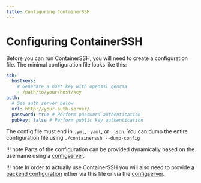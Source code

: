 ```yaml
---
title: Configuring ContainerSSH
---
```


<h1>Configuring ContainerSSH</h1>

Before you can run ContainerSSH, you will need to create a configuration file. The minimal configuration file looks like this:

```yaml
ssh:
  hostkeys:
    # Generate a host key with openssl genrsa
    - /path/to/your/host/key
auth:
  # See auth server below
  url: http://your-auth-server/
  password: true # Perform password authentication
  pubkey: false # Perform public key authentication
```

The config file must end in `.yml`, `.yaml`, or `.json`. You can dump the entire configuration file using
`./containerssh --dump-config`

!!! note
    Parts of the configuration can be provided dynamically based on the username using a [configserver](/reference/configserver.md).

!!! note
    In order to actually use ContainerSSH you will also need to provide [a backend configuration](backends.md) either via this file or via the [configserver](/reference/configserver.md). 

